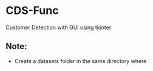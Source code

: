 # CDS-Func
 Customer Detection with GUI using tkinter
## Note:
- Create a datasets folder in the same directory where 
